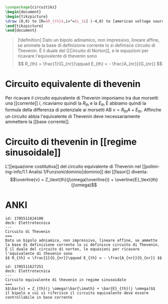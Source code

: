 
```tikz
\usepackage{circuitikz}
\begin{document}
\begin{tikzpicture}
\draw (0,0) to [R=$R_{th}$,i>^=$i_1$] (-4,0) to [american voltage source,l_=$E_{th}$] (-4,-3) to (0,-3) to [open, v=$v_1$] (0,0);
\end{tikzpicture}
\end{document}
```
>[!definition]
>Dato un bipolo adinamico, non impressivo, lineare affine, se ammete la base di definizione corrente lo si definisce circuito di Thevenin.
>È il duale del [[Circuito di Norton]], e le equazioni per ricavare l'equivalente di thevenin sono
>$$ R_{th} = \frac{1}{G_{nr}}\qquad E_{th} = - \frac{A_{nr}}{G_{nr}} $$

# Circuito equivalente di thevenin
Per ricavare il circuito equivalente di Thevenin imponiamo tra due morsetti una [[corrente]] $i$, ricaviamo quindi la $R_{\text{th}}$ e la $E_{\text{th}}$
E abbiamo quindi la formula della differenza di potenziale ai morsetti AB $v = R_{\text{th}}A + E_{\text{th}}$. Affinche un circuito abbia l'equivalente di Thevenin deve necessariamente ammettere la [[base corrente]].

# Circuito di thevenin in [[regime sinusoidale]]
L'[[equazione costitutiva]] del circuito equivalente di Thevenin nel [[polimi-ing-info/1.1 Analisi 1/Funzioni/dominio|dominio]] dei [[fasori]] diventa:
$$\overline{v} = Z_\text{th}(j\omega)\overline{i} + \overline{E}_\text{th}(j\omega)$$

# ANKI
```anki
id: 1705511624100
deck: Elettrotecnica
---
Circuito di Thevenin
===
Dato un bipolo adniamico, non impressivo, lineare affine, se ammette la base di definizione corrente lo si definisce circuito di Thevenin.
È il duale del circuito di norton, le equazioni per ricavare l'equivalente di thevenin sono
$$ R_{th} = \frac{1}{G_{nr}}\qquad E_{th} = - \frac{A_{nr}}{G_{nr}} $$
```


```anki
id: 1705511627251
deck: Elettrotecnica
---
Circuito equivalente di thevenin in regime sinusoidale
===
$$\bar{v} = Z_{th}(j \omega)\bar{\imath} + \bar{E}_{th}(j \omega)$$
il bipolo a cui si riferisce il circuito equivalente deve essere controllabile in base corrente
```
